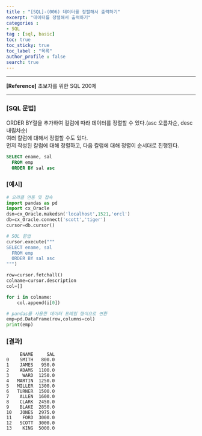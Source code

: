 ```yaml
---
title : "[SQL]-(006) 데이터를 정렬해서 출력하기"
excerpt: "데이터를 정렬해서 출력하기"
categories :
- SQL 
tag : [sql, basic]
toc: true
toc_sticky: true
toc_label : "목록"
author_profile : false
search: true
---
```


---
**[Reference]** 초보자를 위한 SQL 200제

---
### [SQL 문법]
ORDER BY절을 추가하여 컬럼에 따라 데이터를 정렬할 수 있다.(asc 오름차순, desc 내림차순)  
여러 칼럼에 대해서 정렬할 수도 있다.  
먼저 작성된 칼럼에 대해 정렬하고, 다음 칼럼에 대해 정렬이 순서대로 진행된다.

```sql
SELECT ename, sal
  FROM emp
  ORDER BY sal asc
```
### [예시]
```python
# 오라클 연동 및 접속
import pandas as pd
import cx_Oracle
dsn=cx_Oracle.makedsn('localhost',1521,'orcl')
db=cx_Oracle.connect('scott','tiger')
cursor=db.cursor()

# SQL 문법
cursor.execute("""
SELECT ename, sal
  FROM emp
  ORDER BY sal asc
""")

row=cursor.fetchall()
colname=cursor.description
col=[]

for i in colname:
    col.append(i[0])

# pandas를 사용한 데이터 프레임 형식으로 변환
emp=pd.DataFrame(row,columns=col)
print(emp)
```
### [결과]

         ENAME     SAL
    0    SMITH   800.0
    1    JAMES   950.0
    2    ADAMS  1100.0
    3     WARD  1250.0
    4   MARTIN  1250.0
    5   MILLER  1300.0
    6   TURNER  1500.0
    7    ALLEN  1600.0
    8    CLARK  2450.0
    9    BLAKE  2850.0
    10   JONES  2975.0
    11    FORD  3000.0
    12   SCOTT  3000.0
    13    KING  5000.0
    
